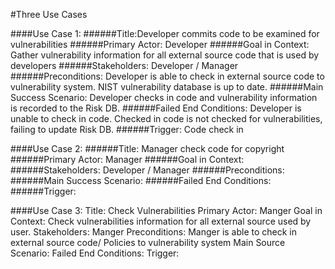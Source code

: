#Three Use Cases

####Use Case 1:
######Title:Developer commits code to be examined for vulnerabilities
######Primary Actor: Developer
######Goal in Context: Gather vulnerability information for all external source code that is used by developers
######Stakeholders: Developer / Manager
######Preconditions: Developer is able to check in external source code to vulnerability system. NIST vulnerability database is up to date. 
######Main Success Scenario: Developer checks in code and vulnerability information is recorded to the Risk DB. 
######Failed End Conditions: Developer is unable to check in code. Checked in code is not checked for vulnerabilities, failing to update Risk DB. 
######Trigger: Code check in

####Use Case 2:
######Title: Manager check code for copyright
######Primary Actor: Manager
######Goal in Context: 
######Stakeholders: Developer / Manager
######Preconditions:
######Main Success Scenario:
######Failed End Conditions:
######Trigger:

####Use Case 3:
Title:  Check Vulnerabilities
Primary Actor: Manger
Goal in Context: Check vulnerabilities information for all external source used by user.
Stakeholders: Manger
Preconditions: Manger is able to check in external source code/ Policies to vulnerability system
Main Source Scenario: 
Failed End Conditions:
Trigger:
